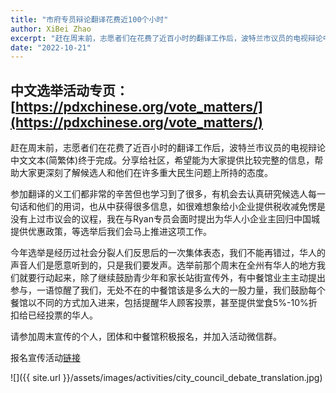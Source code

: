 ```yaml
---
title: "市府专员辩论翻译花费近100个小时"
author: XiBei Zhao
excerpt: "赶在周末前，志愿者们在花费了近百小时的翻译工作后，波特兰市议员的电视辩论中文文本(简繁体)终于完成。分享给社区，希望能为大家提供比较完整的信息，帮助大家更深刻了解候选人和他们在许多重大民生问题上所持的态度。参加翻译的义工们都非常的辛苦但也学习到了很多，有机会去认真研究候选人每一句话和他们的用词，也从中获得很多信息，如很难想象给小企业提供税收减免愣是没有上过市议会的议程，我在与Ryan专员会面时提出为华人小企业主回归中国城提供优惠政策，等选举后我们会马上推进这项工作。"
date: "2022-10-21"
---
```


## 中文选举活动专页：[https://pdxchinese.org/vote_matters/](https://pdxchinese.org/vote_matters/)

赶在周末前，志愿者们在花费了近百小时的翻译工作后，波特兰市议员的电视辩论中文文本(简繁体)终于完成。分享给社区，希望能为大家提供比较完整的信息，帮助大家更深刻了解候选人和他们在许多重大民生问题上所持的态度。

参加翻译的义工们都非常的辛苦但也学习到了很多，有机会去认真研究候选人每一句话和他们的用词，也从中获得很多信息，如很难想象给小企业提供税收减免愣是没有上过市议会的议程，我在与Ryan专员会面时提出为华人小企业主回归中国城提供优惠政策，等选举后我们会马上推进这项工作。

今年选举是经历过社会分裂人们反思后的一次集体表态，我们不能再错过，华人的声音人们是愿意听到的，只是我们要发声。选举前那个周末在全州有华人的地方我们就要行动起来，除了继续鼓励青少年和家长站街宣传外，有中餐馆业主主动提出参与，一语惊醒了我们，无处不在的中餐馆该是多么大的一股力量，我们鼓励每个餐馆以不同的方式加入进来，包括提醒华人顾客投票，甚至提供堂食5%-10%折扣给已经投票的华人。

请参加周末宣传的个人，团体和中餐馆积极报名，并加入活动微信群。

报名宣传活动[链接](https://docs.google.com/forms/d/e/1FAIpQLSdDkSEsNT7spiNmR2SpgkD8B5XCd_BwHloPaUdURl6SgGErzA/viewform?usp=sf_link)


![]({{ site.url }}/assets/images/activities/city_council_debate_translation.jpg)
